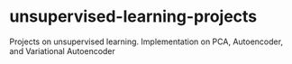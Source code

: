 # unsupervised-learning-projects
Projects on unsupervised learning. Implementation on PCA, Autoencoder, and Variational Autoencoder
